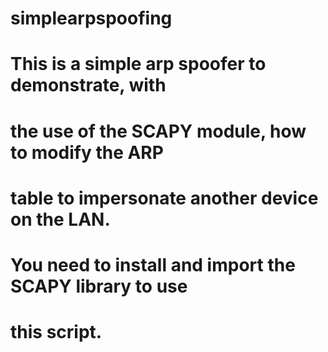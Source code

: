 # simplearpspoofing

# This is a simple arp spoofer to demonstrate, with
# the use of the SCAPY module, how to modify the ARP
# table to impersonate another device on the LAN.

# You need to install and import the SCAPY library to use
# this script.
